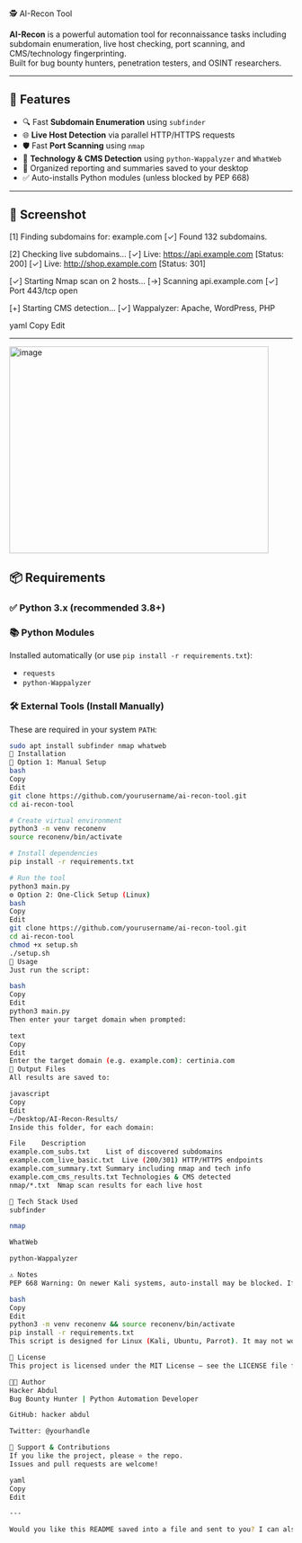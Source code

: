 🕵️ AI-Recon Tool

**AI-Recon** is a powerful automation tool for reconnaissance tasks including subdomain enumeration, live host checking, port scanning, and CMS/technology fingerprinting.  
Built for bug bounty hunters, penetration testers, and OSINT researchers.

---

## 🚀 Features

- 🔍 Fast **Subdomain Enumeration** using `subfinder`
- 🌐 **Live Host Detection** via parallel HTTP/HTTPS requests
- 🛡️ Fast **Port Scanning** using `nmap`
- 🧠 **Technology & CMS Detection** using `python-Wappalyzer` and `WhatWeb`
- 📁 Organized reporting and summaries saved to your desktop
- ✅ Auto-installs Python modules (unless blocked by PEP 668)

---

## 📸 Screenshot

[1] Finding subdomains for: example.com
[✓] Found 132 subdomains.

[2] Checking live subdomains...
[✓] Live: https://api.example.com [Status: 200]
[✓] Live: http://shop.example.com [Status: 301]

[✓] Starting Nmap scan on 2 hosts...
[→] Scanning api.example.com
[✓] Port 443/tcp open

[+] Starting CMS detection...
[✓] Wappalyzer: Apache, WordPress, PHP

yaml
Copy
Edit

---
<img width="461" height="368" alt="image" src="https://github.com/user-attachments/assets/9a4fd0e5-fd09-4d94-9faf-9441de3c7549" />


## 📦 Requirements

### ✅ Python 3.x (recommended 3.8+)

### 📚 Python Modules

Installed automatically (or use `pip install -r requirements.txt`):
- `requests`
- `python-Wappalyzer`

### 🛠 External Tools (Install Manually)

These are required in your system `PATH`:

```bash
sudo apt install subfinder nmap whatweb
🔧 Installation
🧰 Option 1: Manual Setup
bash
Copy
Edit
git clone https://github.com/yourusername/ai-recon-tool.git
cd ai-recon-tool

# Create virtual environment
python3 -m venv reconenv
source reconenv/bin/activate

# Install dependencies
pip install -r requirements.txt

# Run the tool
python3 main.py
⚙️ Option 2: One-Click Setup (Linux)
bash
Copy
Edit
git clone https://github.com/yourusername/ai-recon-tool.git
cd ai-recon-tool
chmod +x setup.sh
./setup.sh
🚀 Usage
Just run the script:

bash
Copy
Edit
python3 main.py
Then enter your target domain when prompted:

text
Copy
Edit
Enter the target domain (e.g. example.com): certinia.com
📁 Output Files
All results are saved to:

javascript
Copy
Edit
~/Desktop/AI-Recon-Results/
Inside this folder, for each domain:

File	Description
example.com_subs.txt	List of discovered subdomains
example.com_live_basic.txt	Live (200/301) HTTP/HTTPS endpoints
example.com_summary.txt	Summary including nmap and tech info
example.com_cms_results.txt	Technologies & CMS detected
nmap/*.txt	Nmap scan results for each live host

🧠 Tech Stack Used
subfinder

nmap

WhatWeb

python-Wappalyzer

⚠️ Notes
PEP 668 Warning: On newer Kali systems, auto-install may be blocked. If so, use:

bash
Copy
Edit
python3 -m venv reconenv && source reconenv/bin/activate
pip install -r requirements.txt
This script is designed for Linux (Kali, Ubuntu, Parrot). It may not work on Windows without WSL or Docker.

🧾 License
This project is licensed under the MIT License – see the LICENSE file for details.

👨‍💻 Author
Hacker Abdul
Bug Bounty Hunter | Python Automation Developer

GitHub: hacker abdul

Twitter: @yourhandle

🌟 Support & Contributions
If you like the project, please ⭐ the repo.
Issues and pull requests are welcome!

yaml
Copy
Edit

---

Would you like this README saved into a file and sent to you? I can also generate the a
